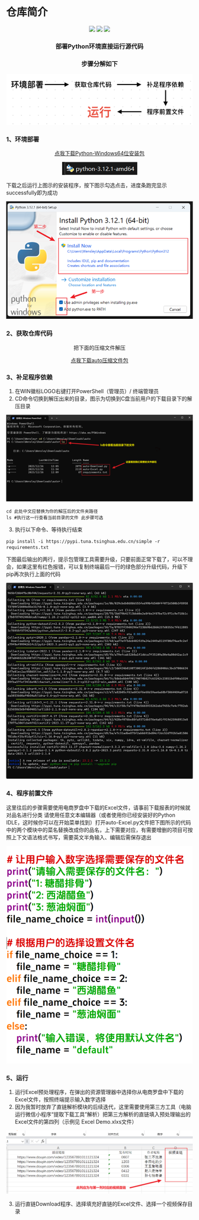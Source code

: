 # 仓库简介
<p align="center">
    <img src ="https://img.shields.io/badge/platform-windows|linux|macos-yellow.svg"/>
    <img src ="https://img.shields.io/badge/python-3.1x-blue.svg" />
    <img src ="https://img.shields.io/github/license/vnpy/vnpy.svg?color=orange"/>
</p>

<h3 align="center">部署Python环境直接运行源代码</h3>

<h3 align="center">步骤分解如下</h3>
<p align="center">
    <img src="img/1.png" alt="Image 1" />
</p>


###  1、环境部署
<p align="center"><a href="https://registry.npmmirror.com/-/binary/python/3.13.0/python-3.13.0a1-amd64.exe" target="_blank">点我下载Python-Windows64位安装包</a></p>


<p align="center">
    <img src="img/2.png" alt="Image 2" />
</p>


下载之后运行上图示的安装程序，按下图示勾选点击，进度条跑完显示successfully即为成功

<p align="center">
    <img src="img/3.png" alt="Image 3" />
</p>

### 2、获取仓库代码
<p align="center">把下面的压缩文件解压</p>
<p align="center"><a href="https://gitee.com/LuckyNigel/230731/releases/download/Public/auto.zip" target="_blank">点我下载auto压缩文件包</a></p>

### 3、补足程序依赖
1. 在WIN徽标LOGO右键打开PowerShell（管理员）/ 终端管理员
2. CD命令切换到解压出来的目录，图示为切换到C盘当前用户的下载目录下的解压目录

<p align="center">
    <img src="img/4.png" alt="Image 4" />
</p>


```
cd 此处中文应替换为你的解压后的文件夹路径
ls #执行这一行查看当前目录的文件 此步骤可选
```
3. 执行以下命令、等待执行结束
```
pip install -i https://pypi.tuna.tsinghua.edu.cn/simple -r requirements.txt
```
下图最后输出的两行，提示包管理工具需要升级，只要前面正常下载了，可以不理会，如果这里有红色报错，可以复制终端最后一行的绿色部分升级代码，升级下pip再次执行上面的代码
<p align="center">
    <img src="img/5.png" alt="Image 5" />
</p>

### 4、程序前置文件
这里往后的步骤需要使用电商罗盘中下载的Excel文件，请事前下载报表的时候就对品名进行分类
请使用任意文本编辑器（或者使用你已经安装好的Python IDLE，这时候你可以在开始菜单找到）打开auto-Excel.py文件把下图所示的代码中的两个模块中的菜名替换改成你的品名，上下需要对应，有需要增删的项目可按照上下文语法格式书写，需要英文半角输入、编辑后需保存退出
<p align="center">
    <img src="img/6.png" alt="Image 6" />
</p>


### 5、运行
1. 运行Excel预处理程序，在弹出的资源管理器中选择你从电商罗盘中下载的Excel文件，按照终端提示输入数字选择
2. 因为我暂时放弃了直链解析模块的后续迭代，这里需要使用第三方工具（电脑运行微信小程序“提取下载工具”解析）把第三方解析的直链填入预处理输出的Excel文件的第四列（示例见 Excel Demo.xlxs文件）
<p align="center">
    <img src="img/7.png" alt="Image 7" />
</p>

3. 运行直链Download程序、选择填充好直链的Excel文件、选择一个视频保存目录

